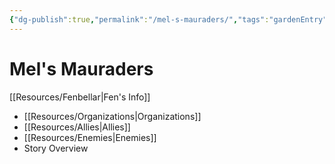 ```yaml
---
{"dg-publish":true,"permalink":"/mel-s-mauraders/","tags":"gardenEntry","dgHomeLink":true,"dgPassFrontmatter":false}
---
```


# Mel's Mauraders
[[Resources/Fenbellar|Fen's Info]]


- [[Resources/Organizations|Organizations]]
- [[Resources/Allies|Allies]]
- [[Resources/Enemies|Enemies]]
- Story Overview

